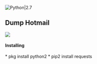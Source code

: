 ![Python|2.7](https://img.shields.io/badge/Python-2.7-magenta.svg)

<div>
  <h2>Dump Hotmail</h2>
  <img src="https://github.com/dz-id/dump-hotmail/blob/master/hotmail.jpg"/>
</div>

<div>
  <h4>Installing</h4>
  * pkg install python2
  * pip2 install requests
</div>
